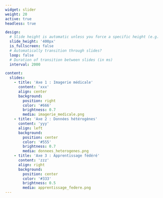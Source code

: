 ```yaml
---
widget: slider
weight: 20
active: true
headless: true

design:
  # Slide height is automatic unless you force a specific height (e.g. '400px')
  slide_height: '400px'
  is_fullscreen: false
  # Automatically transition through slides?
  loop: false
  # Duration of transition between slides (in ms)
  interval: 2000

content:
  slides:
    - title: 'Axe 1 : Imagerie médicale'
      content: 'xxx'
      align: center
      background:
        position: right
        color: '#666'
        brightness: 0.7
        media: imagerie_medicale.png
    - title: 'Axe 2 : Données hétérogènes'
      content: 'yyy'
      align: left
      background:
        position: center
        color: '#555'
        brightness: 0.7
        media: donnees_heterogenes.png
    - title: 'Axe 3 : Apprentissage fédéré'
      content: 'zzz'
      align: right
      background:
        position: center
        color: '#333'
        brightness: 0.5
        media: apprentissage_federe.png
---
```

